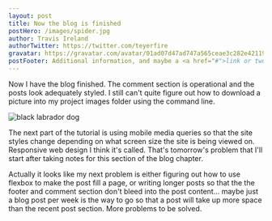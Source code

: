 ```yaml
---
layout: post
title: Now the blog is finished
postHero: /images/spider.jpg
author: Travis Ireland
authorTwitter: https://twitter.com/teyerfire
gravatar: https://gravatar.com/avatar/01ad07d47ad747a565ceae3c282e42119541f726a9c8162e792d92f62e88cb81?s=150
postFooter: Additional information, and maybe a <a href="#">link or two</a>
---
```


Now I have the blog finished. The comment section is operational and the posts look adequately styled. I still can't quite figure out how to download a picture into my project images folder using the command line.

<img class="pull-left" src="https://picsum.photos/id/237/400/200" alt="black labrador dog">

The next part of the tutorial is using mobile media queries so that the site styles change depending on what screen size the site is being viewed on. Responsive web design I think it's called. That's tomorrow's problem that I'll start after taking notes for this section of the blog chapter.

Actually it looks like my next problem is either figuring out how to use flexbox to make the post fill a page, or writing longer posts so that the the footer and comment section don't bleed into the post content... maybe just a blog post per week is the way to go so that a post will take up more space than the recent post section. More problems to be solved.
